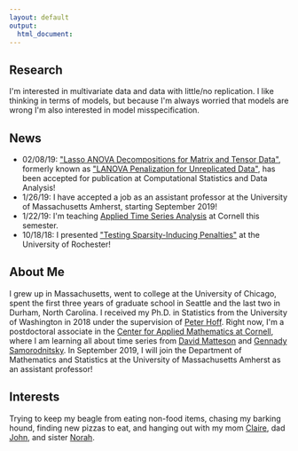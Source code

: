 ```yaml
---
layout: default
output: 
  html_document:
---
```


Research
-------

I'm interested in multivariate data and data with little/no replication. I like thinking in terms of models, but because I'm always worried that models are wrong I'm also interested in model misspecification. 

## News
* 02/08/19: ["Lasso ANOVA Decompositions for Matrix and Tensor Data"](https://arxiv.org/pdf/1703.08620.pdf), formerly known as ["LANOVA Penalization for Unreplicated Data"](https://arxiv.org/pdf/1703.08620.pdf),  has been accepted for publication at Computational Statistics and Data Analysis!
* 1/26/19: I have accepted a job as an assistant professor at the University of Massachusetts Amherst, starting September 2019!
* 1/22/19: I'm teaching [Applied Time Series Analysis](https://maryclare.github.io/atsa) at Cornell this semester.
* 10/18/18: I presented ["Testing Sparsity-Inducing Penalties"](https://arxiv.org/pdf/1712.06230.pdf) at the University of Rochester!


## About Me

I grew up in Massachusetts, went to college at the University of Chicago, spent the first three years of graduate school in Seattle and the last two in Durham, North Carolina. I received my Ph.D. in Statistics from the University of Washington in 2018 under the supervision of [Peter Hoff](https://pdhoff.github.io). Right now, I'm a postdoctoral associate in the [Center for Applied Mathematics at Cornell](https://www.cam.cornell.edu/cam), where I am learning all about time series from [David Matteson](https://davidsmatteson.com) and [Gennady Samorodnitsky](https://people.orie.cornell.edu/gennady/). In September 2019, I will join the Department of Mathematics and Statistics at the University of Massachusetts Amherst as an assistant professor!

## Interests

Trying to keep my beagle from eating non-food items, chasing my barking hound, finding new pizzas to eat, and hanging out with my mom [Claire](http://www.griffinink.com), dad [John](http://www.crai.com/expert/john-j-griffin), and sister [Norah](https://www.linkedin.com/in/norah-griffin-8451a4146).


